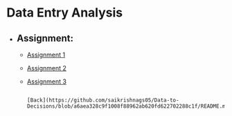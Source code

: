 
# Data Entry Analysis
 * ## Assignment:
      *   [Assignment 1]()
      *   [Assignment 2]()
      *   [Assignment 3]()

                                                                                                                             [Back](https://github.com/saikrishnags05/Data-to-Decisions/blob/a6aea328c9f1008f88962ab620fd622702288c1f/README.md)
